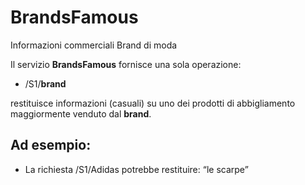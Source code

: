 # BrandsFamous

Informazioni commerciali Brand di moda

Il servizio **BrandsFamous** fornisce una sola operazione:

*   /S1/**brand** 

restituisce informazioni (casuali) su uno dei prodotti di abbigliamento maggiormente venduto dal **brand**.

## Ad esempio:

* La richiesta /S1/Adidas potrebbe restituire: “le scarpe”

